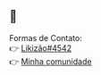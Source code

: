 ## 👋


Formas de Contato:<br>
👉 <a href="https://discordapp.com/channels/@me/211587715467182080/"> Likizão#4542 </a> <br>
👉 <a href="https://discord.gg/AaNdx4g"> Minha comunidade </a>

